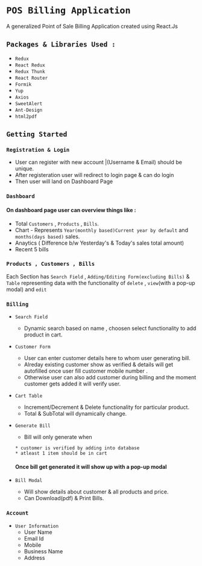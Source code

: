 # `POS Billing Application`

 A generalized Point of Sale Billing Application created using React.Js
## `Packages & Libraries Used :`

* `Redux` 
* `React Redux`
* `Redux Thunk`
* `React Router`
* `Formik`
* `Yup`
* `Axios`
* `SweetAlert`
* `Ant-Design`
* `html2pdf`

## `Getting Started`

### `Registration & Login`
 * User can register with new account |(Username & Email) should be unique.
 * After registeration user will redirect to login page & can do login
 * Then user will land on Dashboard Page

### `Dashboard`
 #### On dashboard page user can overview things like :
 * Total `Customers` , `Products` , `Bills`.
 * Chart - Represents `Year(monthly based)Current year by default` and `months(days based)` sales.
 * Anaytics ( Difference b/w Yesterday's & Today's sales total amount)  
 * Recent 5 bills 

### `Products , Customers , Bills`
   Each Section has `Search Field` , `Adding/Editing Form(excluding Bills)` & `Table` representing data with the functionality of `delete` , `view`(with a pop-up modal) and `edit` 

### `Billing`
 * `Search Field`
      - Dynamic search based on name , choosen select functionality to add product in cart.
 * `Customer Form`
      - User can enter customer details here to whom user generating bill.
      - Alreday existing customer show as verified & details will get autofilled once user fill customer mobile number .
      - Otherwise user can also add customer during billing and the moment customer gets added it will verify user.
 * `Cart Table` 
      - Increment/Decrement & Delete functionality for particular product.
      - Total & SubTotal will dynamically change.
 * `Generate Bill` 
      - Bill will only generate when 
       
       * customer is verified by adding into database 
       * atleast 1 item should be in cart 
       
    #### Once bill get generated it will show up with a pop-up modal
 * `Bill Modal`
      - Will show details about customer & all products and price.
      - Can Download(pdf) & Print Bills.

### `Account`
  * `User Information` 
      - User Name
      - Email Id
      - Mobile
      - Business Name
      - Address
    

